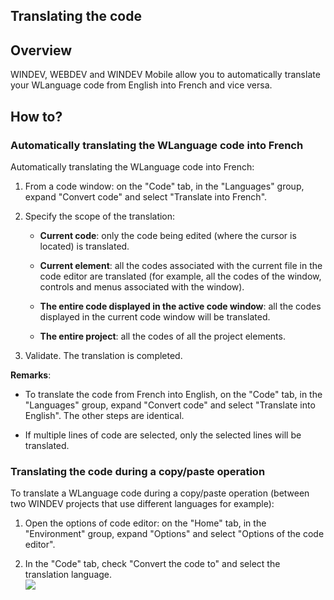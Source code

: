 


## Translating the code 
			



<a name="NOTE1"></a>
<a name="NOTE1_1"></a>


## Overview
<a name="overview_ELTTEXTE000128"></a>
WINDEV, WEBDEV and WINDEV Mobile allow you to automatically translate your WLanguage code from English into French and vice versa.

<a name="NOTE2"></a>
<a name="NOTE2_1"></a>


## How to?
<a name="how_ELTTEXTE000152"></a>


### Automatically translating the WLanguage code into French
<a name="automatically_translating_the_wlanguage_code_into_french_ELTPARAGRAPHE000018"></a>

Automatically translating the WLanguage code into French:

1. From a code window: on the "Code" tab, in the "Languages" group, expand "Convert code" and select "Translate into French".

2. Specify the scope of the translation:

	- **Current code**: only the code being edited (where the cursor is located) is translated.

	- **Current element**: all the codes associated with the current file in the code editor are translated (for example, all the codes of the window, controls and menus associated with the window).

	- **The entire code displayed in the active code window**: all the codes displayed in the current code window will be translated.

	- **The entire project**: all the codes of all the project elements.




3. Validate. The translation is completed.




**Remarks**: 

- To translate the code from French into English, on the "Code" tab, in the "Languages" group, expand "Convert code" and select "Translate into English". The other steps are identical.

- If multiple lines of code are selected, only the selected lines will be translated.



<a name="NOTE2_2"></a>


### Translating the code during a copy/paste operation
<a name="translating_the_code_during_copypaste_operation_ELTPARAGRAPHE000063"></a>

To translate a WLanguage code during a copy/paste operation (between two WINDEV projects that use different languages for example):

1. Open the options of code editor: on the "Home" tab, in the "Environment" group, expand "Options" and select "Options of the code editor".

2. In the "Code" tab, check "Convert the code to" and select the translation language.<br>![](https://doc.pcsoft.fr/en-US/images/image.awp?langid=3&name=Coller-Code.gif)






